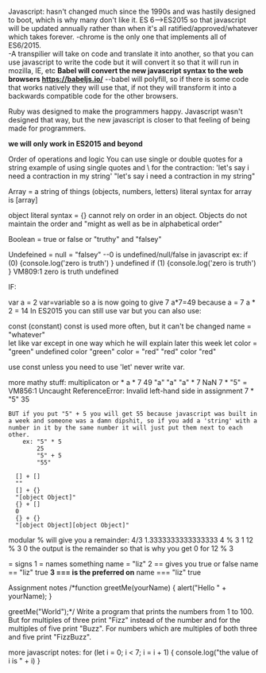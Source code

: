 Javascript: hasn't changed much since the 1990s and was hastily designed to boot, which is why many don't like it.
ES 6-->ES2015 so that javascript will be updated annually rather than when it's all ratified/approved/whatever which takes forever.
  -chrome is the only one that implements all of ES6/2015.  
    -A transpilier will take on code and translate it into another, so that you can use javascript to write the code but it will convert it so that it will run in mozilla, IE, etc
        **Babel will convert the new javascript syntax to the web browsers https://babeljs.io/**
          --babel will polyfill, so if there is some code that works natively they will use that, if not they will transform it into a backwards compatible code for the other browsers.

Ruby was designed to make the programmers happy.  Javascript wasn't designed that way, but the new javascript is closer to that feeling of being made for programmers.

**we will only work in ES2015 and beyond**


Order of operations and logic
You can use single or double quotes for a string
  example of using single quotes and \ for the contraction:
  'let\'s say i need a contraction in my string'
  "let's say i need a contraction in my string"

Array = a string of things (objects, numbers, letters)
  literal syntax for array is [array]

object literal syntax = {}
  cannot rely on order in an object.  Objects do not maintain the order and "might as well as be in alphabetical order"

Boolean = true or false or "truthy" and "falsey"

Undefeined = null = "falsey"
  --0 is undefined/null/false in javascript
      ex: if (0) {console.log('zero is truth') }
          undefined
          if (1) {console.log('zero is truth') }
          VM809:1 zero is truth
          undefined

IF:

  var a = 2
    var=variable so a is now going to give 7
    a*7=49 because a = 7
    a * 2 = 14
  In ES2015 you can still use var but you can also use:

   const (constant)
    const is used more often, but it can't be changed
  name = "whatever"  
  let like var except in one way which he will explain later this week
    let color = "green"
    undefined
    color
    "green"
    color = "red"
    "red"
    color
    "red"

  use const unless you need to use 'let' never write var.




more mathy stuff:
  multiplicaton or *
    a * 7
    49
    "a"
    "a"
    "a" * 7
    NaN
    7 * "5" =
    VM856:1 Uncaught ReferenceError: Invalid left-hand side in assignment
    7 * "5"
    35

    BUT if you put "5" + 5 you will get 55 because javascript was built in a week and someone was a damn dipshit, so if you add a 'string' with a number in it by the same number it will just put them next to each other.
        ex: "5" * 5
            25
            "5" + 5
            "55"

      [] + []
      ""
      [] + {}
      "[object Object]"
      {} + []
      0
      {} + {}
      "[object Object][object Object]"

  modular % will give you a remainder:
    4/3
    1.3333333333333333
    4 % 3
    1
    12 % 3
    0
      the output is the remainder so that is why you get 0 for 12 % 3

  = signs
    1 = names something
      name = "liz"
    2 == gives you true or false
      name == "liz"
      true
    **3 === is the preferred on**
      name === "liz"
      true


Assignment notes
/*function greetMe(yourName) {
  alert("Hello " + yourName);
}

greetMe("World");*/
Write a program that prints the numbers from 1 to 100. But for multiples of three print "Fizz" instead of the number and for the multiples of five print "Buzz". For numbers which are multiples of both three and five print "FizzBuzz".

more javascript notes:
for (let i = 0; i < 7; i = i + 1) {
  console.log("the value of i is " + i)
}   

